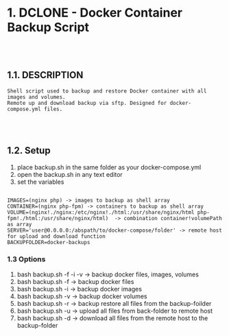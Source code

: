<br />
<br />

# 1. DCLONE - Docker Container Backup Script


<br />
<br />

## 1.1. DESCRIPTION

```
Shell script used to backup and restore Docker container with all images and volumes.
Remote up and download backup via sftp. Designed for docker-compose.yml files.
```

<br />
<br />

## 1.2. Setup

1. place backup.sh in the same folder as your docker-compose.yml
2. open the backup.sh in any text editor
3. set the variables

``` 

IMAGES=(nginx php) -> images to backup as shell array
CONTAINER=(nginx php-fpm) -> containers to backup as shell array
VOLUME=(nginx!./nginx:/etc/nginx!./html:/usr/share/nginx/html php-fpm!./html:/usr/share/nginx/html)  -> combination container!volumePath as array
SERVER='user@0.0.0.0:/abspath/to/docker-compose/folder' -> remote host for upload and download function
BACKUPFOLDER=docker-backups
```


### 1.3 Options

1. bash backup.sh -f -i -v -> backup docker files, images, volumes
3. bash backup.sh -f  -> backup docker files
4. bash backup.sh -i  -> backup docker images
4. bash backup.sh -v  -> backup docker volumes
5. bash backup.sh -r  -> backup restore all files from the backup-foilder
6. bash backup.sh -u -> upload all files from back-folder to remote host
6. bash backup.sh -d -> download all files from the remote host to the backup-folder

